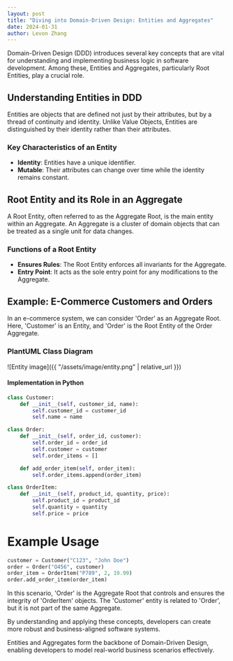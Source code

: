 ```yaml
---
layout: post
title: "Diving into Domain-Driven Design: Entities and Aggregates"
date: 2024-01-31
author: Levon Zhang
---
```


Domain-Driven Design (DDD) introduces several key concepts that are vital for understanding and implementing business logic in software development. Among these, Entities and Aggregates, particularly Root Entities, play a crucial role.

## Understanding Entities in DDD

Entities are objects that are defined not just by their attributes, but by a thread of continuity and identity. Unlike Value Objects, Entities are distinguished by their identity rather than their attributes.

### Key Characteristics of an Entity

- **Identity**: Entities have a unique identifier.
- **Mutable**: Their attributes can change over time while the identity remains constant.

## Root Entity and its Role in an Aggregate

A Root Entity, often referred to as the Aggregate Root, is the main entity within an Aggregate. An Aggregate is a cluster of domain objects that can be treated as a single unit for data changes.

### Functions of a Root Entity

- **Ensures Rules**: The Root Entity enforces all invariants for the Aggregate.
- **Entry Point**: It acts as the sole entry point for any modifications to the Aggregate.

## Example: E-Commerce Customers and Orders

In an e-commerce system, we can consider 'Order' as an Aggregate Root. Here, 'Customer' is an Entity, and 'Order' is the Root Entity of the Order Aggregate.

### PlantUML Class Diagram

![Entity image]({{ "/assets/image/entity.png" | relative_url }})

#### Implementation in Python

```python
class Customer:
    def __init__(self, customer_id, name):
        self.customer_id = customer_id
        self.name = name

class Order:
    def __init__(self, order_id, customer):
        self.order_id = order_id
        self.customer = customer
        self.order_items = []

    def add_order_item(self, order_item):
        self.order_items.append(order_item)

class OrderItem:
    def __init__(self, product_id, quantity, price):
        self.product_id = product_id
        self.quantity = quantity
        self.price = price
```

# Example Usage
```python
customer = Customer("C123", "John Doe")
order = Order("O456", customer)
order_item = OrderItem("P789", 2, 19.99)
order.add_order_item(order_item)
```

In this scenario, 'Order' is the Aggregate Root that controls and ensures the integrity of 'OrderItem' objects. The 'Customer' entity is related to 'Order', but it is not part of the same Aggregate.

By understanding and applying these concepts, developers can create more robust and business-aligned software systems.

Entities and Aggregates form the backbone of Domain-Driven Design, enabling developers to model real-world business scenarios effectively.

